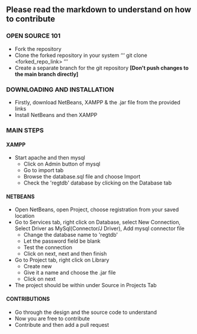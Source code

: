 ## Please read the markdown to understand on how to contribute

### OPEN SOURCE 101

- Fork the repository
- Clone the forked repository in your system
‘‘‘
git clone <forked_repo_link>
’’’
- Create a separate branch for the git repository 
**[Don't push changes to the main branch directly]**

### DOWNLOADING AND INSTALLATION
- Firstly, download NetBeans, XAMPP & the .jar file from the provided links
- Install NetBeans and then XAMPP

### MAIN STEPS

#### XAMPP

- Start apache and then mysql
  - Click on Admin button of mysql
  - Go to import tab
  - Browse the database.sql file and choose Import
  - Check the 'regtdb' database by clicking on the Database tab

#### NETBEANS

- Open NetBeans, open Project, choose registration from your saved location
- Go to Services tab, right click on Database, select New Connection, Select Driver as MySql(Connector/J Driver), Add mysql connector file
  - Change the database name to 'regtdb'
  - Let the password field be blank
  - Test the connection
  - Click on next, next and then finish
- Go to Project tab, right click on Library
  - Create new
  - Give it a name and choose the .jar file
  - Click on next
- The project should be within <defaultpackage> under Source in Projects Tab

#### CONTRIBUTIONS

- Go through the design and the source code to understand
- Now you are free to contribute
- Contribute and then add a pull request
